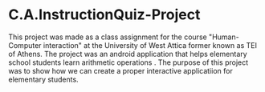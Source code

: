 # C.A.InstructionQuiz-Project
This project was made as a class assignment for the course "Human-Computer interaction" at the University of West Attica former known as TEI of Athens. The project was an android application that helps elementary school students learn arithmetic operations . The purpose of this project was to show how we can create a proper interactive applicatiion for elementary students.
